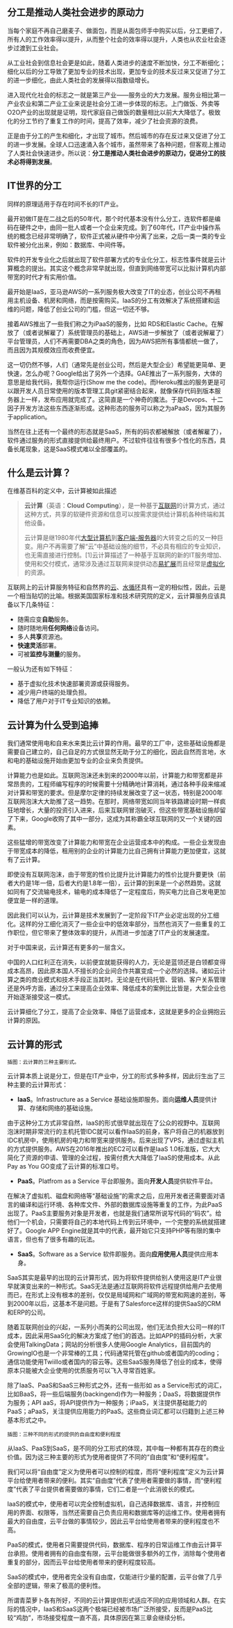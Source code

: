 ## 分工是推动人类社会进步的原动力

当每个家庭不再自己磨麦子、做面包，而是从面包师手中购买以后，分工更细了，所有人的工作效率得以提升，从而整个社会的效率得以提升，人类也从农业社会逐步过渡到工业社会。

从工业社会到信息社会更是如此，随着人类进步的速度不断加快，分工不断细化；细化以后的分工导致了更加专业的技术出现，更加专业的技术反过来又促进了分工的进一步细化，由此人类社会的发展得以指数级增长。

进入现代化社会的标志之一就是第三产业——服务业的大力发展。服务业相比第一产业农业和第二产业工业来说是社会分工进一步体现的标志。上门做饭、外卖等O2O产业的出现就是证明，现代家庭自己做饭的数量相比以前大大降低了。极致化的分工节约了重复工作的时间，提高了效率，减少了社会资源的浪费。

正是由于分工的产生和细化，才出现了城市。然后城市的存在反过来又促进了分工的进一步发展。全球人口迅速涌入各个城市，虽然带来了各种问题，但客观上推动了人类社会快速进步。所以说：**分工是推动人类社会进步的原动力，促进分工的技术必将得到发展**。

## IT世界的分工

同样的原理适用于存在时间不长的IT产业。

最开初做IT是在二战之后的50年代，那个时代基本没有什么分工，连软件都是编码在硬件之中，由同一批人或者一个企业来完成。到了60年代，IT产业中操作系统的概念已经非常明确了，软件正式被从硬件中分离了出来，之后一类一类的专业软件被分化出来，例如：数据库、中间件等。

软件的开发专业化之后就出现了软件部署方式的专业化分工，标志性事件就是云计算概念的提出。其实这个概念非常早就出现，但直到网络带宽可以比拟计算机内部带宽的时代才有实用价值。

最开始是IaaS，亚马逊AWS的一系列服务极大改变了IT的业态，创业公司不再租用主机设备、机房和网络，而是按需购买。IaaS的分工有效解决了系统搭建和运维的问题，降低了创业公司的门槛，但这一切还不够。

接着AWS推出了一些我们称之为iPaaS的服务，比如 RDS和Elastic Cache。在解放了（或者说解雇了）系统管理员的基础上，AWS进一步解放了（或者说解雇了）平台管理员，人们不再需要DBA之类的角色，因为AWS把所有事情都统一做了，而且因为其规模效应而收费便宜。

这一切仍然不够，人们（通常先是创业公司，然后是大型企业）希望能更简单、更快速，怎么办呢？Google给出了另外一个选择。GAE推出了一系列服务，大体的意思是给我代码，我帮你运行\(Show me the code\)。而Heroku推出的服务更是可以跟开发人员日常使用的版本管理工具git紧密结合起来，就像保存代码到版本服务器上一样，发布应用就完成了。这简直是一个神奇的魔法。于是Devops、十二因子开发方法这些东西逐渐形成。这种形态的服务可以称之为aPaaS，因为其服务于application。

当然在往上还有一个最终的形态就是SaaS，所有的码农都被解放（或者解雇了），软件通过服务的形式直接提供给最终用户。不过软件往往有很多个性化的东西，具备长尾现象，这是SaaS模式难以全部覆盖的。

## 什么是云计算？

在维基百科的定义中，云计算被如此描述

> **云计算**（英语：**Cloud Computing**），是一种基于[互联网](https://zh.wikipedia.org/wiki/%E4%BA%92%E8%81%94%E7%BD%91)的计算方式，通过这种方式，共享的软硬件资源和信息可以按需求提供给计算机各种终端和其他设备。
> 
> 云计算是继1980年代[大型计算机](https://zh.wikipedia.org/wiki/%E5%A4%A7%E5%9E%8B%E8%AE%A1%E7%AE%97%E6%9C%BA)到[客户端-服务器](https://zh.wikipedia.org/wiki/%E5%AE%A2%E6%88%B7%E7%AB%AF-%E6%9C%8D%E5%8A%A1%E5%99%A8)的大转变之后的又一种巨变。用户不再需要了解“云”中基础设施的细节，不必具有相应的专业知识，也无需直接进行控制。\[1\]云计算描述了一种基于互联网的新的IT服务增加、使用和交付模式，通常涉及通过互联网来提供动态[易扩展](https://zh.wikipedia.org/wiki/%E5%8F%AF%E6%89%A9%E6%94%BE%E6%80%A7)而且经常是[虚拟化](https://zh.wikipedia.org/wiki/%E8%99%9A%E6%8B%9F%E5%8C%96)的资源。

互联网上的云计算服务特征和自然界的[云](https://zh.wikipedia.org/wiki/%E4%BA%91)、[水循环](https://zh.wikipedia.org/wiki/%E6%B0%B4%E5%BE%AA%E7%8E%AF)具有一定的相似性，因此，云是一个相当贴切的比喻。根据美国国家标准和技术研究院的定义，云计算服务应该具备以下几条特征：

* 随需应变**自助**服务。
* 随时随地用**任何网络**设备访问。
* 多人**共享**资源池。
* **快速灵活**部署。
* 可被**监控与测量**的服务。

一般认为还有如下特征：

* 基于虚拟化技术快速部署资源或获得服务。
* 减少用户终端的处理负担。
* 降低了用户对于IT专业知识的依赖。

## 云计算为什么受到追捧

我们通常使用电和自来水来类比云计算的作用。最早的工厂中，这些基础设施都是需要自己建立的，自己自足的方式很显然无助于分工的细化，因此自然而言地，水和电的基础设施开始由更加专业的企业来负责提供。

计算能力也是如此。互联网泡沫还未到来的2000年以前，计算能力和带宽都是非常昂贵的，工程师编写程序的时候需要十分精确地计算消耗，通过各种手段来缩减对计算和带宽的要求。但是摩尔定律的持续发展改变了这一状态，特别是2000年互联网泡沫大大助推了这一趋势。在那时，网络带宽如同当年铁路建设时期一样疯狂地增长，大量的投资引入进来，后来互联网冒泡破灭，但这些带宽基础设施却留了下来，Google收购了其中一部分，这成为其称霸全球互联网的又一个关键的因素。

这些猛增的带宽改变了计算能力和带宽在企业运营成本中的构成。一些企业发现由于带宽成本的降低，租用别的企业的计算能力比自己拥有计算能力更加便宜，这就有了云计算。

即使没有互联网泡沫，由于带宽的性价比提升比计算能力的性价比提升要更快（前者大约是1年一倍，后者大约是1.8年一倍），云计算的到来是一个必然趋势。这就如同有了交流输电技术，输电的成本降低了一定程度后，购买电力比自己发电更加便宜是一样的道理。

因此我们可以认为，云计算是技术发展到了一定阶段下IT产业必定出现的分工细化。这样的分工细化消灭了一些企业中的低效率部分，当然也消灭了一些重复的工作职位，但它带来了整体效率的提升，从而进一步加速了IT产业的发展速度。

对于中国来说，云计算还有更多的一层含义。

中国的人口红利正在消失，以前便宜就能获得的人力，无论是蓝领还是白领都变得成本高昂，因此原本国人不擅长的企业间合作共赢变成一个必然的选择。诸如云计算之类的商业模式和技术手段正当其时。无论是在代码托管、营销、客户关系管理还是外呼方面，通过分工来提高企业效率、降低成本的案例比比皆是，大型企业也开始逐渐接受这一模式。

云计算细化了分工，提高了企业效率、降低了运营成本，这就是更多的企业拥抱云计算的原因。

## 云计算的形式

`插图：云计算的三种主要形式。`

云计算本质上说是分工，但是在IT产业中，分工的形式多种多样，因此衍生出了三种主要的云计算形式：

* **IaaS**。Infrastructure as a Service 基础设施即服务。面向**运维人员**提供计算、存储和网络的基础设施。

由于这种分工方式非常自然，IaaS的形式很早就出现在了公众的视野中。互联网泡沫时期非常流行的主机托管IDC就可以看作IaaS的前身，客户将自己的机器放到IDC机房中，使用机房的电力和带宽来提供服务。后来出现了VPS，通过虚拟主机的方式提供服务。AWS在2016年推出的EC2可以看作是IaaS 1.0标准版，它大大简化了资源的申请、管理的全过程，按需付费大大降低了IaaS的使用成本。从此 Pay as You GO变成了云计算的标准口号。

* **PaaS**。Platfrom as a Service 平台即服务。面向**开发人员**提供软件平台。

在解决了虚拟机、磁盘和网络等“基础设施”的需求之后，应用开发者还需要面对语言的编译和运行环境、各种库文件、外部的数据库设施等重复的工作，为此PaaS出现了。PaaS主要服务对象是开发者，也就是我们通常所说写代码的“码农”。给他们一个机会，只需要将自己的本地代码上传到云环境中，一个完整的系统就搭建好了。Google APP Engine就是其中的代表，最开始它只支持PHP等有限的集中语言，但也有了很多有趣的玩法。

* **SaaS**。Software as a Service 软件即服务。面向**应用使用人员**提供应用本身。

SaaS其实是最早的出现的云计算形式，因为将软件提供给别人使用这是IT产业很早就演变出来的一种形式。SaaS无法是通过互联网将软件远程提供给用户去使用而已，在形式上没有根本的差别，仅仅是局域网和广域网的带宽和网速的差别，等到2000年以后，这基本不是问题。于是有了Salesforce这样的提供SaaS的CRM和ERP的公司。

随着互联网创业的兴起，一系列小而美的公司出现，他们无法负担大公司一样的IT成本，因此采用SaaS化的解决方案成了他们的首选。比如APP的插码分析，大家会使用TalkingData；网站的分析很多人使用Google Analytics，目前国内的GrowingIO也是一个非常棒的工具；代码通常托管在github或者国内的coding；通信功能使用Twiillo或者国内的容云等。这些SaaS服务降低了创业的成本，使得原本只能被大企业使用的优质服务可以飞入寻常百姓家。

除了IaaS、PaaS和SaaS三种形式之外，还有一些形如 as a Service形式的词汇，比如BaaS，将一些后端服务\(backingend\)作为一种服务；DaaS，将数据提供作为服务；API aaS，将API提供作为一种服务；iPaaS，关注提供基础能力的PaaS；aPaaS，关注提供应用能力的PaaS。这些商业词汇都可以归籍到上述三种基本形式之中。

`插图：三种不同的形式的提供的自由度和便利程度`

从IaaS、PaaS到SaaS，是不同的分工形式的体现，其中每一种都有其存在的商业价值。因为这三种主要的形式为使用者提供了不同的“自由度”和“便利程度”。

我们可以将“自由度”定义为使用者可以控制的程度，而将“便利程度”定义为云计算平台给使用者带来的便利。其实“自由度”代表了使用者需要做的事情，而“便利程度”代表了平台提供者需要做的事情，它们二者是一个此消彼长的模式。

IaaS的模式中，使用者可以完全控制虚拟机，自己选择数据库、语言，并控制应用的界面、权限等，当然还需要自己负责应用和数据库等的运维工作。使用者拥有最大的自由度，云平台做的事情较少，因此云平台给使用者带来的便利程度也不高。

PaaS的模式，使用者只需要提供代码，数据库、程序的日常运维工作由云计算平台承担。使用者拥有的自由度有限，云平台能做很多额外的工作，消除每个使用者重复的部分，因而云平台给使用者带来的便利程度较高。

SaaS的模式中，使用者完全没有自由度，仅能进行少量的配置，云平台做了几乎全部的逻辑，带来了极高的便利性。

所谓青菜萝卜各有所好，不同的云计算提供形式适应不同的应用领域和人群。在实际的情况中，IaaS和SaaS这两个极端已经被市场广泛所接受，反而是PaaS比较“鸡肋”，市场接受程度一直不高，具体原因在第三章会继续分析。

